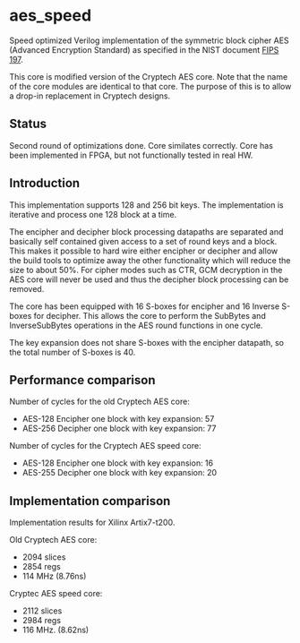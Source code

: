 aes_speed
=========
Speed optimized Verilog implementation of the symmetric block cipher AES
(Advanced Encryption Standard) as specified in the NIST document [FIPS
197](http://csrc.nist.gov/publications/fips/fips197/fips-197.pdf).

This core is modified version of the Cryptech AES core. Note that the
name of the core modules are identical to that core. The purpose of this
is to allow a drop-in replacement in Cryptech designs.


## Status ##
Second round of optimizations done. Core similates correctly. Core has
been implemented in FPGA, but not functionally tested in real HW.


## Introduction ##
This implementation supports 128 and 256 bit keys. The
implementation is iterative and process one 128 block at a time.

The encipher and decipher block processing datapaths are separated and
basically self contained given access to a set of round keys and a
block. This makes it possible to hard wire either encipher or decipher
and allow the build tools to optimize away the other functionality which
will reduce the size to about 50%. For cipher modes such as CTR, GCM
decryption in the AES core will never be used and thus the decipher
block processing can be removed.

The core has been equipped with 16 S-boxes for encipher and 16 Inverse
S-boxes for decipher. This allows the core to perform the SubBytes and
InverseSubBytes operations in the AES round functions in one cycle.

The key expansion does not share S-boxes with the encipher datapath, so
the total number of S-boxes is 40.


## Performance comparison
Number of cycles for the old Cryptech AES core:
- AES-128 Encipher one block with key expansion: 57
- AES-256 Decipher one block with key expansion: 77

Number of cycles for the Cryptech AES speed core:
- AES-128 Encipher one block with key expansion: 16
- AES-255 Decipher one block with key expansion: 20


## Implementation comparison
Implementation results for Xilinx Artix7-t200.

Old Cryptech AES core:
- 2094 slices
- 2854 regs
- 114 MHz (8.76ns)


Cryptec AES speed core:
- 2112 slices
- 2984 regs
- 116 MHz. (8.62ns)

